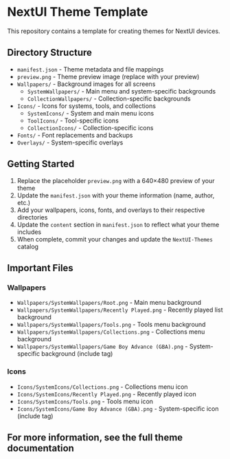 # NextUI Theme Template

This repository contains a template for creating themes for NextUI devices.

## Directory Structure

- `manifest.json` - Theme metadata and file mappings
- `preview.png` - Theme preview image (replace with your preview)
- `Wallpapers/` - Background images for all screens
  - `SystemWallpapers/` - Main menu and system-specific backgrounds
  - `CollectionWallpapers/` - Collection-specific backgrounds
- `Icons/` - Icons for systems, tools, and collections
  - `SystemIcons/` - System and main menu icons
  - `ToolIcons/` - Tool-specific icons
  - `CollectionIcons/` - Collection-specific icons  
- `Fonts/` - Font replacements and backups
- `Overlays/` - System-specific overlays

## Getting Started

1. Replace the placeholder `preview.png` with a 640×480 preview of your theme
2. Update the `manifest.json` with your theme information (name, author, etc.)
3. Add your wallpapers, icons, fonts, and overlays to their respective directories
4. Update the `content` section in `manifest.json` to reflect what your theme includes
5. When complete, commit your changes and update the `NextUI-Themes` catalog

## Important Files

### Wallpapers

- `Wallpapers/SystemWallpapers/Root.png` - Main menu background
- `Wallpapers/SystemWallpapers/Recently Played.png` - Recently played list background
- `Wallpapers/SystemWallpapers/Tools.png` - Tools menu background
- `Wallpapers/SystemWallpapers/Collections.png` - Collections menu background
- `Wallpapers/SystemWallpapers/Game Boy Advance (GBA).png` - System-specific background (include tag)

### Icons

- `Icons/SystemIcons/Collections.png` - Collections menu icon
- `Icons/SystemIcons/Recently Played.png` - Recently played icon
- `Icons/SystemIcons/Tools.png` - Tools menu icon
- `Icons/SystemIcons/Game Boy Advance (GBA).png` - System-specific icon (include tag)

## For more information, see the full theme documentation
